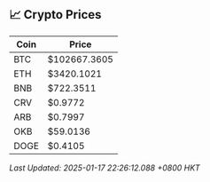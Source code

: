 ## 📈 Crypto Prices

| Coin | Price |
| ---- | ----- |
| BTC | $102667.3605 |
| ETH | $3420.1021 |
| BNB | $722.3511 |
| CRV | $0.9772 |
| ARB | $0.7997 |
| OKB | $59.0136 |
| DOGE | $0.4105 |

_Last Updated: 2025-01-17 22:26:12.088 +0800 HKT_
